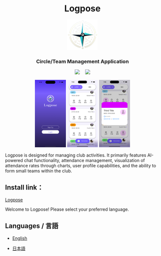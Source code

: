 <h1 align="center">Logpose</h1>

<p align="center">
  <img src="logpose/assets/logpose/Logpose.png" width="100" />
  <h3 align="center">Circle/Team Management Application</h3>
</p>
<p align="center">
  <img src="https://img.shields.io/badge/3.23.0-Flutter-02569B.svg?logo=flutter&style=flat-square">　
  <img src="https://img.shields.io/badge/3.5.0-Dart-00C7F2.svg?logo=deezer&style=flat-square">
</p>
<p align="center">
  <img width="20%" src="logpose/assets/screenshot/start_screenshot.png" />
  <img width="20%" src="logpose/assets/screenshot/attendance_screenshot.png" />
  <img width="20%" src="logpose/assets/screenshot/join_time_screenshot.png" />
</p>

Logpose is designed for managing club activities. It primarily features AI-powered chat functionality, attendance management, visualization of attendance rates through charts, user profile capabilities, and the ability to form small teams within the club.

## Install link：　

<a href="https://itunes.apple.com/WebObjects/MZStore.woa/wa/viewSoftware?id=6502499242">Logpose</a>

Welcome to Logpose! Please select your preferred language.

## Languages / 言語

- [English](./README_en.md)
- [日本語](./README_ja.md)
  
  <br />